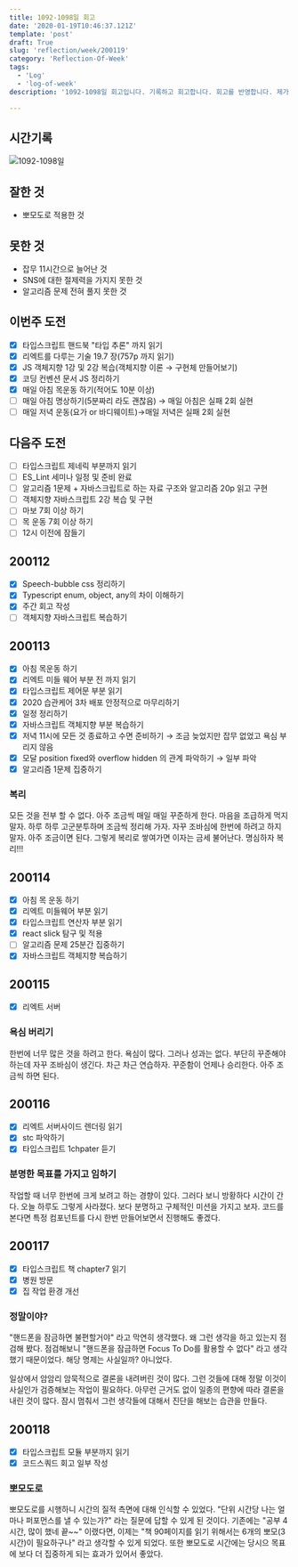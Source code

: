 ```yaml
---
title: 1092-1098일 회고
date: '2020-01-19T10:46:37.121Z'
template: 'post'
draft: True
slug: 'reflection/week/200119'
category: 'Reflection-Of-Week'
tags:
  - 'Log'
  - 'log-of-week'
description: '1092-1098일 회고입니다. 기록하고 회고합니다. 회고를 반영합니다. 제가 자라는 방식입니다.'

---
```


## 시간기록 

![1092-1098일](https://imgur.com/bylLcav.png)

## 잘한 것

- 뽀모도로 적용한 것 

## 못한 것

- 잡무 11시간으로 늘어난 것 
- SNS에 대한 절제력을 가지지 못한 것
- 알고리즘 문제 전혀 풀지 못한 것 

## 이번주 도전
- [x] 타입스크립트 핸드북 "타입 추론" 까지 읽기 
- [x] 리엑트를 다루는 기술 19.7 장(757p 까지 읽기) 
- [x] JS 객체지향 1강 및 2강 복습(객체지향 이론 &rarr; 구현체 만들어보기) 
- [x] 코딩 컨벤션 문서 JS 정리하기
- [x] 매일 아침 목운동 하기(적어도 10분 이상) 
- [ ] 매일 아침 명상하기(5분짜리 라도 괜찮음) → 매일 아침은 실패 2회 실현
- [ ] 매일 저녁 운동(요가 or 바디웨이트)→매일 저녁은 실패 2회 실현

## 다음주 도전

- [ ] 타입스크립트 제네릭 부분까지 읽기 
- [ ] ES_Lint 세미나 일정 및 준비 완료  
- [ ] 알고리즘 1문제 + 자바스크립트로 하는 자료 구조와 알고리즘 20p 읽고 구현
- [ ] 객체지향 자바스크립트 2강 복습 및 구현 
- [ ] 마보 7회 이상 하기 
- [ ] 목 운동 7회 이상 하기 
- [ ] 12시 이전에 잠들기 

## 200112

- [x] Speech-bubble css 정리하기 
- [x] Typescript enum, object, any의 차이 이해하기 
- [x] 주간 회고 작성 
- [ ] 객체지향 자바스크립트 복습하기 

## 200113

- [x] 아침 목운동 하기 
- [x] 리엑트 미들 웨어 부분 전 까지 읽기
- [x] 타입스크립트 제어문 부분 읽기
- [x] 2020 습관케어 3차 배포 안정적으로 마무리하기 
- [x] 일정 정리하기 
- [x] 자바스크립트 객체지향 부분 복습하기 
- [x] 저녁 11시에 모든 것 종료하고 수면 준비하기 &rarr; 조금 늦었지만 잡무 없었고 욕심 부리지 않음
- [x] 모달 position fixed와 overflow hidden 의 관계 파악하기 &rarr; 일부 파악
- [x] 알고리즘 1문제 집중하기

### 복리

모든 것을 전부 할 수 없다. 아주 조금씩 매일 매일 꾸준하게 한다. 마음을 조급하게 먹지 말자. 하루 하루 고군분투하며 조금씩 정리해 가자. 자꾸 조바심에 한번에 하려고 하지 말자. 아주 조금이면 된다. 그렇게 복리로 쌓여가면 이자는 금세 불어난다. 명심하자 복리!!!

## 200114

- [x] 아침 목 운동 하기
- [x] 리엑트 미들웨어 부분 읽기
- [x] 타입스크립트 연산자 부분 읽기
- [x] react slick 탐구 및 적용
- [ ] 알고리즘 문제 25분간 집중하기
- [x] 자바스크립트 객체지향 복습하기 

## 200115

- [x] 리엑트 서버

### 욕심 버리기 

한번에 너무 많은 것을 하려고 한다. 욕심이 많다. 그러나 성과는 없다. 부단히 꾸준해야 하는데 자꾸 조바심이 생긴다. 차근 차근 연습하자. 꾸준함이 언제나 승리한다. 아주 조금씩 하면 된다. 

## 200116

- [x] 리엑트 서버사이드 렌더링 읽기 
- [x] stc 파악하기 
- [x] 타입스크립트 1chpater 듣기 

### 분명한 목표를 가지고 임하기 

작업할 때 너무 한번에 크게 보려고 하는 경향이 있다. 그러다 보니 방황하다 시간이 간다. 오늘 하루도 그렇게 사라졌다. 보다 분명하고 구체적인 미션을 가지고 보자. 코드를 본다면 특정 컴포넌트를 다시 한번 만들어보면서 진행해도 좋겠다. 

## 200117

- [x] 타입스크립트 책 chapter7 읽기 
- [x] 병원 방문
- [x] 집 작업 환경 개선

### 정말이야?

"핸드폰을 잠금하면 불편할거야" 라고 막연히 생각했다. 왜 그런 생각을 하고 있는지 점검해 봤다. 점검해보니 "핸드폰을 잠금하면 Focus To Do를 활용할 수 없다" 라고 생각했기 때문이었다. 해당 명제는 사실일까?  아니었다. 

일상에서 암암리 암묵적으로 결론을 내려버린 것이 많다. 그런 것들에 대해 정말 이것이 사실인가 검증해보는 작업이 필요하다. 아무런 근거도 없이 일종의 편향에 따라 결론을 내린 것이 많다. 잠시 멈춰서 그런 생각들에 대해서 진단을 해보는 습관을 만들다.

## 200118
- [x] 타입스크립트 모듈 부분까지 읽기
- [x] 코드스쿼드 회고 일부 작성 

### 뽀모도로 

뽀모도로를 시행하니 시간의 질적 측면에 대해 인식할 수 있었다. "단위 시간당 나는 얼마나 퍼포먼스를 낼 수 있는가?" 라는 질문에 답할 수 있게 된 것이다. 기존에는 "공부 4시간, 많이 했네 끝~~" 이랬다면, 이제는 "책 90페이지를 읽기 위해서는 6개의 뽀모(3시간)이 필요하구나" 라고 생각할 수 있게 되었다. 또한 뽀모도로 시간에는 당시으 목표에 보다 더 집중하게 되는 효과가 있어서 좋았다.



